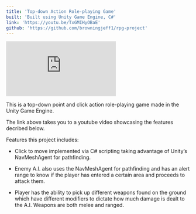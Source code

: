 ```yaml
---
title: 'Top-down Action Role-playing Game'
built: 'Built using Unity Game Engine, C#'
link: 'https://youtu.be/TxGMIHyOBaE'
github: 'https://github.com/browningjeff1/rpg-project'
---
```


<div id="iframe-container">
    <iframe src="https://www.youtube.com/embed/TxGMIHyOBaE" title="YouTube video player" frameborder="0" allow="accelerometer; autoplay; clipboard-write; encrypted-media; gyroscope; picture-in-picture" allowfullscreen></iframe>
</div>

This is a top-down point and click action role-playing game made in the Unity Game Engine.

The link above takes you to a youtube video showcasing the features decribed below.

Features this project includes:

- Click to move implemented via C# scripting taking advantage of Unity’s NavMeshAgent for pathfinding.

- Enemy A.I. also uses the NavMeshAgent for pathfinding and has an alert range to know if the player has entered a certain area and proceeds to attack them.

- Player has the ability to pick up different weapons found on the ground which have different modifiers to dictate how much damage is dealt to the A.I. Weapons are both melee and ranged.
